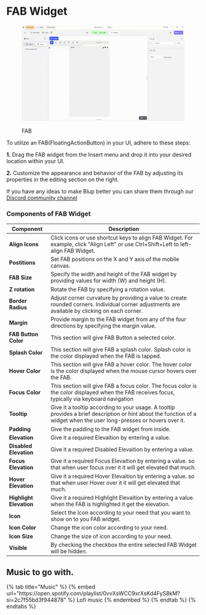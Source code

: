 # FAB Widget

<figure><img src="../../../.gitbook/assets/fab-ui.gif" alt="FAB"><figcaption><p>FAB</p></figcaption></figure>

To utilize an FAB(FloatingActionButton) in your  UI, adhere to these steps:

**1.** Drag the FAB widget from the Insert menu and drop it into your desired location within your UI.

**2.** Customize the appearance and behavior of the FAB by adjusting its properties in the editing section on the right.

If you have any ideas to make Blup better you can share them through our [Discord community channel ](https://discord.com/channels/940632966093234176/965313562425823303)


### Components of FAB Widget

<table>
  <thead>
    <tr>
      <th>Component</th>
      <th>Description</th>
    </tr>
  </thead>
  <tbody>
    <tr>
      <td><strong>Align Icons</strong></td>
      <td>Click icons or use shortcut keys to align FAB Widget. For example, click "Align Left" or use Ctrl+Shift+Left to left-align FAB Widget.</td>
    </tr>
    <tr>
      <td><strong>Postitions</strong></td>
      <td>Set FAB positions on the X and Y axis of the mobile canvas.</td>
    </tr> 
    <tr>
      <td><strong>FAB Size</strong></td>
      <td>Specify the width and height of the FAB widget by providing values for width (W) and height (H).</td>
    </tr> 
    <tr>
      <td><strong>Z rotation</strong></td>
      <td>Rotate the FAB by specifying a rotation value.</td>
    </tr>
     <tr>
      <td><strong>Border Radius</strong></td>
      <td>Adjust corner curvature by providing a value to create rounded corners. Individual corner adjustments are available by clicking on each corner.</td>
    </tr>
    <tr>
      <td><strong>Margin</strong></td>
      <td>Provide margin to the FAB widget from any of the four directions by specifying the margin value.</td>
    </tr>
    <tr>
      <td><strong>FAB Button Color</strong></td>
      <td>This section will give FAB Button a selected color.</td>
    </tr>
    <tr>
      <td><strong>Splash Color</strong></td>
      <td>This section will give FAB a splash color. Splash color is the color displayed when the FAB is tapped.</td>
    </tr>
     <tr>
      <td><strong>Hover Color</strong></td>
      <td>This section will give FAB a hover color. The hover color is the color displayed when the mouse cursor hovers over the FAB.</td>
    </tr>
     <tr>
      <td><strong>Focus Color</strong></td>
      <td>This section will give FAB a focus color. The focus color is the color displayed when the FAB receives focus, typically via keyboard navigation</td>
    </tr>
    <tr>
      <td><strong>Tooltip</strong></td>
      <td>Give it a tooltip according to your usage. A tooltip provides a brief description or hint about the function of a widget when the user long-presses or hovers over it.</td>
    </tr>
    <tr>
      <td><strong>Padding</strong></td>
      <td>Give the padding to the FAB widget from inside.</td>
    </tr>
    <tr>
      <td><strong>Elevation</strong></td>
      <td>Give it a required Elevaition by entering a value.</td>
    </tr><tr>
      <td><strong>Disabled Elevation</strong></td>
      <td>Give it a required Disabled Elevaition by entering a value.</td>
    </tr><tr>
      <td><strong>Focus Elevation</strong></td>
      <td>Give it a required Focus Elevaition by entering a value. so that when user focus over it it will get elevated that much.</td>
    </tr><tr>
      <td><strong>Hover Elevation</strong></td>
      <td>Give it a required Hover Elevaition by entering a value. so that when user Hover over it it will get elevated that much.</td>
    </tr><tr>
      <td><strong>Highlight Elevation</strong></td>
      <td>Give it a required Highlight Elevaition by entering a value. when the FAB is highlighted it get the elevation.</td>
    </tr>
    <tr>
      <td><strong>Icon</strong></td>
      <td>Select the Icon according to your need that you want to show on to you FAB widget.</td>
    </tr><tr>
      <td><strong>Icon Color</strong></td>
      <td>Change the icon color according to your need.</td>
    </tr>
    <tr>
      <td><strong>Icon Size</strong></td>
      <td>Change the size of icon according to your need.</td>
    </tr>
    <tr>
      <td><strong>Visible</strong></td>
      <td>By checking the checkbox the entire selected FAB Widget will be hidden.</td>
    </tr>
  </tbody>
</table>


## Music to go with.
 
<div class="container">
  {% tab title="Music" %}
  {% embed url="https://open.spotify.com/playlist/0vvXsWCC9xrXsKd4FyS8kM?si=2c7f55bd3f944878" %}
  Lofi music
  {% endembed %}
  {% endtab %}
  {% endtabs %}
</div>